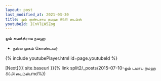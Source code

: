 ```yaml
---
layout: post
last_modified_at: 2021-03-30
title: ஓம் குண்டராய நமஹ ௧௦௮ டைம்ஸ்
youtubeId: ICnVlLW5Zog
---
```

 
 
 ஓம் சுவக்த்ராய நமஹ  
 
 -  நல்ல முகம் கொண்டவர் 
 
  
 
  
 
 
 
 
 
 


{% include youtubePlayer.html id=page.youtubeId %}
 
[Next]({{ site.baseurl }}{% link  split2/_posts/2015-07-10-ஓம் டமாய நமஹ ௧௦௮ டைம்ஸ்.md%})
 

